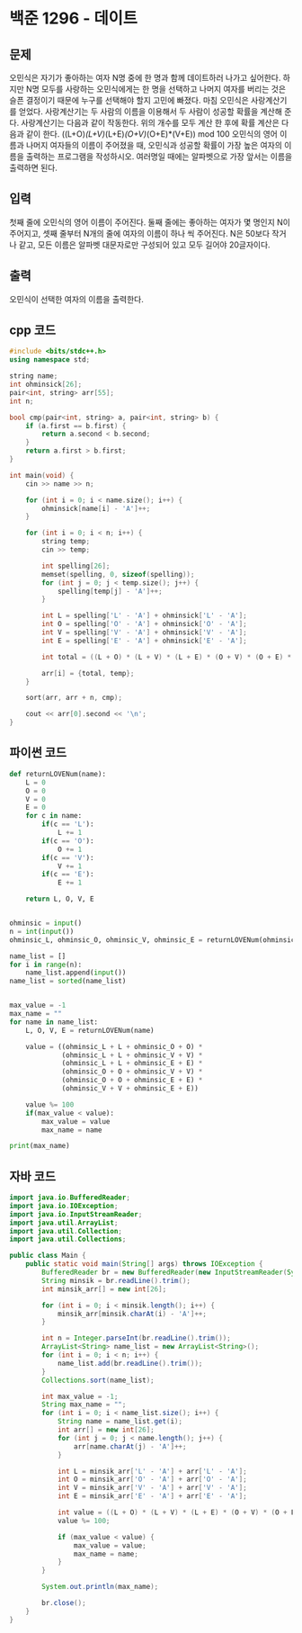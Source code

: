 # 백준 1296 - 데이트

## 문제
오민식은 자기가 좋아하는 여자 N명 중에 한 명과 함께 데이트하러 나가고 싶어한다.
하지만 N명 모두를 사랑하는 오민식에게는 한 명을 선택하고 나머지 여자를 버리는 것은 슬픈 결정이기 때문에 누구를 선택해야 할지 고민에 빠졌다.
마침 오민식은 사랑계산기를 얻었다. 사랑계산기는 두 사람의 이름을 이용해서 두 사람이 성공할 확률을 계산해 준다. 사랑계산기는 다음과 같이 작동한다.
위의 개수를 모두 계산 한 후에 확률 계산은 다음과 같이 한다.
((L+O)*(L+V)*(L+E)*(O+V)*(O+E)*(V+E)) mod 100
오민식의 영어 이름과 나머지 여자들의 이름이 주어졌을 때, 오민식과 성공할 확률이 가장 높은 여자의 이름을 출력하는 프로그램을 작성하시오. 여러명일 때에는 알파벳으로 가장 앞서는 이름을 출력하면 된다.


## 입력
첫째 줄에 오민식의 영어 이름이 주어진다. 둘째 줄에는 좋아하는 여자가 몇 명인지 N이 주어지고, 셋째 줄부터 N개의 줄에 여자의 이름이 하나 씩 주어진다. N은 50보다 작거나 같고, 모든 이름은 알파벳 대문자로만 구성되어 있고 모두 길어야 20글자이다.

## 출력
오민식이 선택한 여자의 이름을 출력한다.

## cpp 코드
```cpp
#include <bits/stdc++.h>
using namespace std;

string name;
int ohminsick[26];
pair<int, string> arr[55];
int n;

bool cmp(pair<int, string> a, pair<int, string> b) {
    if (a.first == b.first) {
        return a.second < b.second;
    }
    return a.first > b.first;
}

int main(void) {
    cin >> name >> n;

    for (int i = 0; i < name.size(); i++) {
        ohminsick[name[i] - 'A']++;
    }

    for (int i = 0; i < n; i++) {
        string temp;
        cin >> temp;

        int spelling[26];
        memset(spelling, 0, sizeof(spelling));
        for (int j = 0; j < temp.size(); j++) {
            spelling[temp[j] - 'A']++;
        }

        int L = spelling['L' - 'A'] + ohminsick['L' - 'A'];
        int O = spelling['O' - 'A'] + ohminsick['O' - 'A'];
        int V = spelling['V' - 'A'] + ohminsick['V' - 'A'];
        int E = spelling['E' - 'A'] + ohminsick['E' - 'A'];

        int total = ((L + O) * (L + V) * (L + E) * (O + V) * (O + E) * (V + E)) % 100;

        arr[i] = {total, temp};
    }

    sort(arr, arr + n, cmp);

    cout << arr[0].second << '\n';
}
```

## 파이썬 코드
```python
def returnLOVENum(name):
    L = 0
    O = 0
    V = 0
    E = 0
    for c in name:
        if(c == 'L'):
            L += 1
        if(c == 'O'):
            O += 1
        if(c == 'V'):
            V += 1
        if(c == 'E'):
            E += 1

    return L, O, V, E


ohminsic = input()
n = int(input())
ohminsic_L, ohminsic_O, ohminsic_V, ohminsic_E = returnLOVENum(ohminsic)

name_list = []
for i in range(n):
    name_list.append(input())
name_list = sorted(name_list)


max_value = -1
max_name = ""
for name in name_list:
    L, O, V, E = returnLOVENum(name)

    value = ((ohminsic_L + L + ohminsic_O + O) *
             (ohminsic_L + L + ohminsic_V + V) *
             (ohminsic_L + L + ohminsic_E + E) *
             (ohminsic_O + O + ohminsic_V + V) *
             (ohminsic_O + O + ohminsic_E + E) *
             (ohminsic_V + V + ohminsic_E + E))

    value %= 100
    if(max_value < value):
        max_value = value
        max_name = name

print(max_name)
```

## 자바 코드
```java
import java.io.BufferedReader;
import java.io.IOException;
import java.io.InputStreamReader;
import java.util.ArrayList;
import java.util.Collection;
import java.util.Collections;

public class Main {
    public static void main(String[] args) throws IOException {
        BufferedReader br = new BufferedReader(new InputStreamReader(System.in));
        String minsik = br.readLine().trim();
        int minsik_arr[] = new int[26];

        for (int i = 0; i < minsik.length(); i++) {
            minsik_arr[minsik.charAt(i) - 'A']++;
        }

        int n = Integer.parseInt(br.readLine().trim());
        ArrayList<String> name_list = new ArrayList<String>();
        for (int i = 0; i < n; i++) {
            name_list.add(br.readLine().trim());
        }
        Collections.sort(name_list);

        int max_value = -1;
        String max_name = "";
        for (int i = 0; i < name_list.size(); i++) {
            String name = name_list.get(i);
            int arr[] = new int[26];
            for (int j = 0; j < name.length(); j++) {
                arr[name.charAt(j) - 'A']++;
            }

            int L = minsik_arr['L' - 'A'] + arr['L' - 'A'];
            int O = minsik_arr['O' - 'A'] + arr['O' - 'A'];
            int V = minsik_arr['V' - 'A'] + arr['V' - 'A'];
            int E = minsik_arr['E' - 'A'] + arr['E' - 'A'];

            int value = ((L + O) * (L + V) * (L + E) * (O + V) * (O + E) * (V + E));
            value %= 100;

            if (max_value < value) {
                max_value = value;
                max_name = name;
            }
        }

        System.out.println(max_name);

        br.close();
    }
}
```